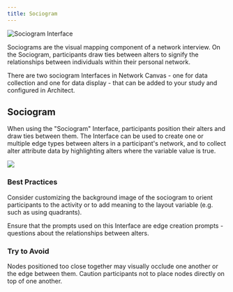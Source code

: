 ```yaml
---
title: Sociogram
---
```


<InterfaceSummary>

![Sociogram Interface](/assets/img/interface-documentation/sociogram/sociogram-edges.png)

<InterfaceMeta type="Name Interpreter and Edge Generator" creates="Edges of multiple types, and attribute data on a single node type" usesprompts="true">

</InterfaceMeta>

</InterfaceSummary>

Sociograms are the visual mapping component of a network interview. On the Sociogram, participants draw ties between alters to signify the relationships between individuals within their personal network.

There are two sociogram Interfaces in Network Canvas - one for data collection and one for data display - that can be added to your study and configured in Architect.

## Sociogram

When using the "Sociogram" Interface, participants position their alters and draw ties between them. The Interface can be used to create one or multiple edge types between alters in a participant's network, and to collect alter attribute data by highlighting alters where the variable value is true.

![](/assets/img/interface-documentation/sociogram/sociogram-highlight.png)

### Best Practices

<GoodPractice>

Consider customizing the background image of the sociogram to orient participants to the activity or to add meaning to the layout variable (e.g. such as using quadrants).

</GoodPractice>

<GoodPractice>

Ensure that the prompts used on this Interface are edge creation prompts - questions about the relationships between alters.

</GoodPractice>

### Try to Avoid

<BadPractice>

Nodes positioned too close together may visually occlude one another or the edge between them. Caution participants not to place nodes directly on top of one another.

</BadPractice>
